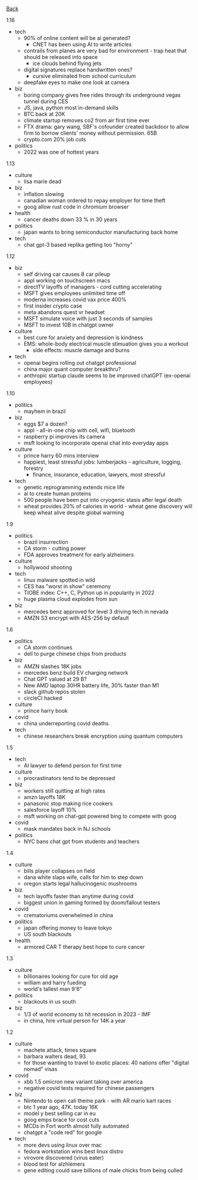 [Back](index.md)


1.16
- tech
  - 90% of online content will be ai generated?
    - CNET has been using AI to write articles
  - contrails from planes are very bad for environment - trap heat that should be released into space
    - ice clouds behind flying jets
  - digital signatures replace handwritten ones?
    - cursive eliminated from school curriculum
  - deepfake eyes to make one look at camera
- biz
  - boring company gives free rides through its underground vegas tunnel during CES
  - JS, java, python most in-demand skills
  - BTC back at 20K
  - climate startup removes co2 from air first time ever
  - FTX drama: gary wang, SBF's cofounder created backdoor to allow firm to borrow clients' money without permission.  65B
  - crypto.com 20% job cuts
- politics
  - 2022 was one of hottest years


1.13
- culture
  - lisa marie dead
- biz
  - inflation slowing
  - canadian woman ordered to repay employer for time theft
  - goog allow rust code in chromium browser
- health
  - cancer deaths down 33 % in 30 years
- politics
  - japan wants to bring semiconductor manufacturing back home
- tech
  - chat gpt-3 based replika getting too "horny"


1.12
- biz
  - self driving car causes 8 car pileup
  - appl working on touchscreen macs
  - directTV layoffs of managers - cord cutting accelerating
  - MSFT gives employees unlimited time off
  - moderna increases covid vax price 400%
  - first insider crypto case
  - meta abandons quest vr headset
  - MSFT simulate voice with just 3 seconds of samples
  - MSFT to invest 10B in chatgpt owner
- culture
  - best cure for anxiety and depression is kindness
  - EMS: whole-body electrical muscle stimuation gives you a workout
    - side effects: muscle damage and burns
- tech
  - openai begins rolling out chatgpt professional
  - china major quant computer breakthru?
  - anthropic startup claude seems to be improved chatGPT (ex-openai employees)

1.10
- politics
  - mayhem in brazil
- biz
  - eggs $7 a dozen?
  - appl - all-in-one chip with cell, wifi, bluetooth
  - raspberry pi improves its camera
  - msft looking to incorporate openai chat into everyday apps
- culture
  - prince harry 60 mins interview
  - happiest, least stressful jobs: lumberjacks - agriculture, logging, forestry
    - finance, insurance, education, lawyers, most stressful
- tech
  - genetic reprogramming extends mice life
  - ai to create human proteins
  - 500 people have been put into cryogenic stasis after legal death
  - wheat provides 20% of calories in world - wheat gene discovery will keep wheat alive despite global warming

1.9
- politics
  - brazil insurrection
  - CA storm - cutting power
  - FDA approves treatment for early alzheimers
- culture
  - hollywood shooting
- tech
  - linux malware spotted in wild
  - CES has "worst in show" ceremony
  - TIOBE index: C++, C, Python up in popularity in 2022
  - huge plasma cloud explodes from sun
- biz
  - mercedes benz approved for level 3 driving tech in nevada
  - AMZN S3 encrypt with AES-256 by default

1.6
- politics
  - CA storm continues
  - dell to purge chinese chips from products
- biz
  - AMZN slashes 18K jobs
  - mercedes benz build EV charging network
  - Chat GPT valued at 29 B?
  - New AMD laptop 30HR battery life, 30% faster than M1
  - slack github repos stolen
  - circleCI hacked
- culture
  - prince harry book
- covid
  - china underreporting covid deaths
- tech
  - chinese researchers break encryption using quantum computers

1.5
- tech
  - AI lawyer to defend person for first time
- culture
  - procrastinators tend to be depressed
- biz
  - workers still quitting at high rates
  - amzn layoffs 18K
  - panasonic stop making rice cookers
  - salesforce layoff 10%
  - msft working on chat-gpt powered bing to compete with goog
- covid
  - mask mandates back in NJ schools
- politics
  - NYC bans chat gpt from students and teachers

1.4
- culture
  - bills player collapses on field
  - dana white slaps wife, calls for him to step down
  - oregon starts legal hallucinogenic mushrooms
- biz
  - tech layoffs faster than anytime during covid
  - biggest union in gaming formed by doom/fallout testers
- covid
  - crematoriums overwhelmed in china
- politics
  - japan offering money to leave tokyo
  - US south blackouts
- health
  - armored CAR T therapy best hope to cure cancer

1.3
- culture
  - billionaires looking for cure for old age
  - william and harry fueding
  - world's tallest man 9'6"
- politics
  - blackouts in us south
- biz
  - 1/3 of world economy to hit recession in 2023 - IMF
  - in china, hire virtual person for 14K a year

1.2
- culture
  - machete attack, times square
  - barbara walters dead, 93
  - for those wanting to travel to exotic places: 40 nations offer "digital nomad" visas
- covid
  - xbb 1.5 omicron new variant taking over america
  - negative covid tests required for chinese passengers
- biz
  - Nintendo to open cali theme park - with AR mario kart races
  - btc 1 year ago, 47K.  today 16K
  - model y best selling car in eu
  - goog emps brace for cost cuts
  - MCDs in Fort worth almost fully automated
  - chatgpt a "code red" for google
- tech
  - more devs using linux over mac
  - fedora workstation wins best linux distro
  - virovore discovered (virus eater)
  - blood test for alzhiemers
  - gene editing could save billions of male chicks from being culled